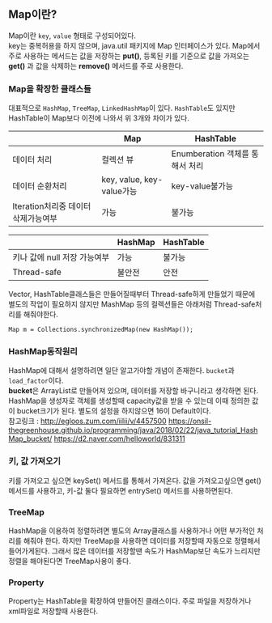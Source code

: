## Map이란?
Map이란 `key`, `value` 형태로 구성되어있다.<br>
key는 중복허용을 하지 않으며, java.util 패키지에 Map 인터페이스가 있다.
Map에서 주로 사용하는 메서드는 값을 저장하는 **put()**, 
등록된 키를 기준으로 값을 가져오는 **get()** 과 값을 삭제하는 **remove()** 메서드를 주로 사용한다. 

### Map을 확장한 클래스들
대표적으로 `HashMap`, `TreeMap`, `LinkedHashMap`이 있다.
`HashTable`도 있지만 HashTable이 Map보다 이전에 나와서 위 3개와 차이가 있다.

|       |Map    |HashTable  |
|-------|-------|-----------|
|데이터 처리|컬렉션 뷰|Enumberation 객체를 통해서 처리|
|데이터 순환처리|key, value, key-value가능|key-value불가능|
|Iteration처리중 데이터 삭제가능여부|가능|불가능|

|   |HashMap   |HashTable   |
|---|----------|------------|
|키나 값에 null 저장 가능여부|가능|불가능|
|Thread-safe|불안전|안전|

Vector, HashTable클래스들은 만들어질때부터 Thread-safe하게 만들었기 때문에 별도의 작업이 필요하지 않지만
MashMap 등의 컬렉션들은 아래처럼 Thread-safe처리를 해줘야한다.
~~~
Map m = Collections.synchronizedMap(new HashMap());
~~~

### HashMap동작원리
HashMap에 대해서 설명하려면 일단 알고가야할 개념이 존재한다.
`bucket`과 `load_factor`이다. <br>
**bucket**은 ArrayList로 만들어져 있으며, 데이터를 저장할 바구니라고 생각하면 된다.<br>
HashMap을 생성자로 객체를 생성할때 capacity값을 받을 수 있는데 이때 정의한 값이 bucket크기가 된다.
별도의 설정을 하지않으면 16이 Default이다.<br>
참고링크 : http://egloos.zum.com/iilii/v/4457500
https://onsil-thegreenhouse.github.io/programming/java/2018/02/22/java_tutorial_HashMap_bucket/
https://d2.naver.com/helloworld/831311

### 키, 값 가져오기
키를 가져오고 싶으면 keySet() 메서드를 통해서 가져온다. 
값을 가져오고싶으면 get() 메서드를 사용하고, 키-값 둘다 필요하면 entrySet() 메서드를 사용하면된다.

### TreeMap
HashMap을 이용하여 정렬하려면 별도의 Array클래스를 사용하거나 어떤 부가적인 처리를 해줘야 한다.
하지만 TreeMap을 사용하면 데이터를 저장할때 자동으로 정렬해서 들어가게된다.
그래서 많은 데이터를 저장할땐 속도가 HashMap보단 속도가 느리지만 정렬을 해야된다면 TreeMap사용이 좋다.

### Property
Property는 HashTable을 확장하여 만들어진 클래스이다.
주로 파일을 저장하거나 xml파일로 저장할때 사용한다.

